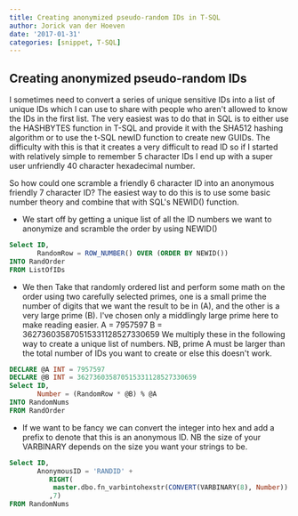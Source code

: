 ```yaml
---
title: Creating anonymized pseudo-random IDs in T-SQL
author: Jorick van der Hoeven
date: '2017-01-31'
categories: [snippet, T-SQL]
---
```


## Creating anonymized pseudo-random IDs

I sometimes need to convert a series of unique sensitive IDs into a list of unique IDs which I can use to share with people who aren't allowed to know the IDs in the first list. The very easiest was to do that in SQL is to either use the HASHBYTES function in T-SQL and provide it with the SHA512 hashing algorithm or to use the t-SQL newID function to create new GUIDs. The difficulty with this is that it creates a very difficult to read ID so if I started with relatively simple to remember 5 character IDs I end up with a super user unfriendly 40 character hexadecimal number.

So how could one scramble a friendly&nbsp;6 character ID into an anonymous friendly 7 character ID? The easiest way to do this is to use some basic number theory and combine that with SQL's NEWID() function.

- We start off by getting a unique list of all the ID numbers we want to anonymize and scramble the order by using NEWID()
``` sql
Select ID,
       RandomRow = ROW_NUMBER() OVER (ORDER BY NEWID())
INTO RandOrder
FROM ListOfIDs
```

- We then Take that randomly ordered list and perform some math on the order using two carefully selected primes, one is a small prime the number of digits that we want the result to be in (A), and the other is a very large prime (B). I've chosen only a middlingly large prime here to make reading easier.
A = 7957597
B = 362736035870515331128527330659
We multiply these in the following way to create a unique list of numbers. NB, prime A must be larger than the total number of IDs you want to create or else this doesn't work.
``` sql
DECLARE @A INT = 7957597
DECLARE @B INT = 362736035870515331128527330659
Select ID,
       Number = (RandomRow * @B) % @A
INTO RandomNums
FROM RandOrder
```

- If we want to be fancy we can convert the integer into hex and add a prefix to denote that this is an anonymous ID. NB the size of your VARBINARY depends on the size you want your strings to be.
``` sql
Select ID,
       AnonymousID = 'RANDID' +
          RIGHT(
           master.dbo.fn_varbintohexstr(CONVERT(VARBINARY(8), Number))
          ,7)
FROM RandomNums
```